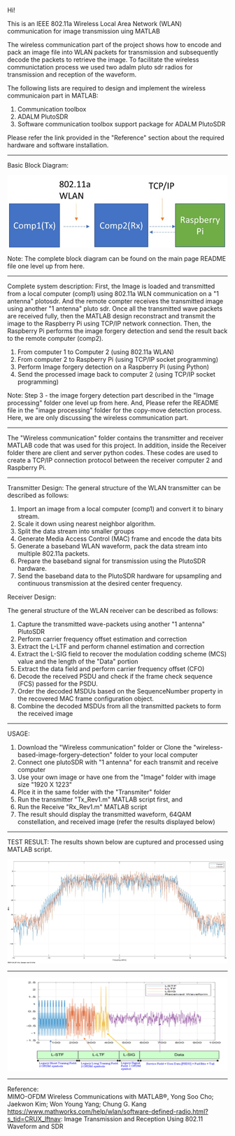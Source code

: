 Hi!

This is an IEEE 802.11a Wireless Local Area Network (WLAN) communication for image transmission uing MATLAB

The wireless communication part of the project shows how to encode and pack an image file into WLAN packets for transmission 
and subsequently decode the packets to retrieve the image. To facilitate the wireless communictation process we used two adalm pluto sdr radios for transmission 
and reception of the waveform.

The following lists are required to design and implement the wireless communicaion part in MATLAB:
1. Communication toolbox
2. ADALM PlutoSDR 
3. Software communication toolbox support package for ADALM PlutoSDR

Please refer the link provided in the "Reference" section about the required hardware and software installation. 

***************************************
Basic Block Diagram:

![alt text](/Images/blocks.jpg)

Note: The complete block diagram can be found on the main page README file one level up from here.
***************************************
Complete system description:
First, the Image is loaded and transmitted from a local computer (comp1) using 802.11a WLN communication on a "1 antenna" plotosdr. And the remote compter receives 
the transmitted image using another "1 antenna" pluto sdr. Once all the transmitted wave packets are received fully, then the MATLAB design reconstract and transmit 
the image to the Raspberry Pi using TCP/IP network connection. Then, the Raspberry Pi performs the image forgery detection and send the result back to the remote 
computer (comp2). 

1. From computer 1 to Computer 2 (using 802.11a WLAN)
2. From computer 2 to Raspberry Pi (using TCP/IP socket programming)
3. Perform Image forgery detection on a Raspberry Pi (using Python) 
4. Send the processed image back to computer 2 (using TCP/IP socket programming)

Note: Step 3 - the image forgery detection part described in the "Image processing" folder one level up from here. And, 
Please refer the README file in the "image processing" folder for the copy-move detection process. Here, we are only discussing the wireless 
communication part.
                
***************************************
The "Wireless communication" folder contains the transmitter and receiver MATLAB code that was used for this project. 
In addition, inside the Receiver folder there are client and server python codes. These codes are used to create a TCP/IP connection protocol between the receiver computer 2 and Raspberry Pi. 


***************************************
Transmitter Design:
The general structure of the WLAN transmitter can be described as follows:

1. Import an image from a local computer (comp1) and convert it to binary stream.
2. Scale it down using nearest neighbor algorithm. 
3. Split the data stream into smaller groups
4. Generate Media Access Control (MAC) frame and encode the data bits
5. Generate a baseband WLAN waveform, pack the data stream into multiple 802.11a packets.
6. Prepare the baseband signal for transmission using the PlutoSDR hardware.
7. Send the baseband data to the PlutoSDR hardware for upsampling and continuous transmission at the desired center frequency.


Receiver Design:

The general structure of the WLAN receiver can be described as follows:

1. Capture the transmitted wave-packets using another "1 antenna" PlutoSDR 
2. Perform carrier frequency offset estimation and correction
3. Extract the L-LTF and perform channel estimation and correction
4. Extract the L-SIG field to recover the modulation codding scheme (MCS) value and the length of the "Data" portion
5. Extract the data field and perform carrier frequency offset (CFO)
6. Decode the received PSDU and check if the frame check sequence (FCS) passed for the PSDU.
7. Order the decoded MSDUs based on the SequenceNumber property in the recovered MAC frame configuration object.
8. Combine the decoded MSDUs from all the transmitted packets to form the received image

***************************************
USAGE:
1. Download the "Wireless communication" folder or Clone the "wireless-based-image-forgery-detection" folder to your local computer 
2. Connect one plutoSDR with "1 antenna" for each transmit and receive computer
3. Use your own image or have one from the "Image" folder with image size "1920 X 1223"
4. Plce it in the same folder with the "Transmiter" folder
5. Run the transmitter "Tx_Rev1.m" MATLAB script first, and
6. Run the Receive "Rx_Rev1.m" MATLAB script 
7. The result should display the transmitted waveform, 64QAM constellation, and received image (refer the results displayed below)  
***************************************
TEST RESULT: 
The results shown below are cuptured and processed using MATLAB script. 

![alt text](/Images/waveform.jpg)
***************************************
![alt text](/Images/packet.jpg)
***************************************

Reference:         
MIMO-OFDM Wireless Communications with MATLAB®, Yong Soo Cho; Jaekwon Kim; Won Young Yang; Chung G. Kang
https://www.mathworks.com/help/wlan/software-defined-radio.html?s_tid=CRUX_lftnav: Image Transmission and Reception Using 802.11 Waveform and SDR

